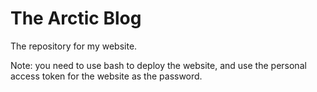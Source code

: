 # The Arctic Blog
The repository for my website.

Note: you need to use bash to deploy the website, and use the personal access token for the website as the password.